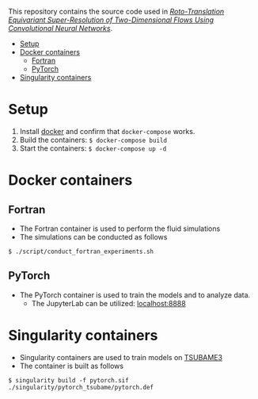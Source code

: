 This repository contains the source code used in [*Roto-Translation Equivariant Super-Resolution of Two-Dimensional Flows Using Convolutional Neural Networks*](https://arxiv.org/abs/2202.11099).

- [Setup](#setup)
- [Docker containers](#docker-containers)
  - [Fortran](#fortran)
  - [PyTorch](#pytorch)
- [Singularity containers](#singularity-containers)

# Setup

1. Install [docker](https://www.docker.com/) and confirm that `docker-compose` works.
2. Build the containers: `$ docker-compose build`
3. Start the containers: `$ docker-compose up -d`

# Docker containers

## Fortran

- The Fortran container is used to perform the fluid simulations
- The simulations can be conducted as follows
```
$ ./script/conduct_fortran_experiments.sh
```

## PyTorch

- The PyTorch container is used to train the models and to analyze data.
  - The JupyterLab can be utilized: [localhost:8888](http://localhost:8888/)

# Singularity containers

- Singularity containers are used to train models on [TSUBAME3](https://www.gsic.titech.ac.jp/en)
- The container is built as follows
```
$ singularity build -f pytorch.sif ./singularity/pytorch_tsubame/pytorch.def
```